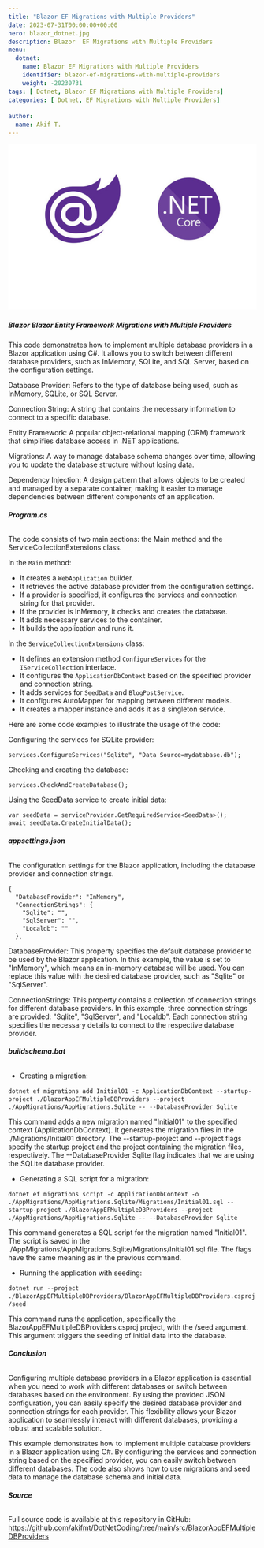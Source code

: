 ```yaml
---
title: "Blazor EF Migrations with Multiple Providers"
date: 2023-07-31T00:00:00+00:00
hero: blazor_dotnet.jpg
description: Blazor  EF Migrations with Multiple Providers
menu:
  dotnet:
    name: Blazor EF Migrations with Multiple Providers
    identifier: blazor-ef-migrations-with-multiple-providers
    weight: -20230731
tags: [ Dotnet, Blazor EF Migrations with Multiple Providers]
categories: [ Dotnet, EF Migrations with Multiple Providers]

author:
  name: Akif T.
---
```


<p class="d-flex justify-content-center">
<img src="blazor_dotnet.jpg" alt="blazor_dotnet" title="blazor_dotnet"><br>
<p>

##### **Blazor Blazor Entity Framework Migrations with Multiple Providers**
This code demonstrates how to implement multiple database providers in a Blazor application using C#. It allows you to switch between different database providers, such as InMemory, SQLite, and SQL Server, based on the configuration settings.

Database Provider: Refers to the type of database being used, such as InMemory, SQLite, or SQL Server.

Connection String: A string that contains the necessary information to connect to a specific database.

Entity Framework: A popular object-relational mapping (ORM) framework that simplifies database access in .NET applications.

Migrations: A way to manage database schema changes over time, allowing you to update the database structure without losing data.

Dependency Injection: A design pattern that allows objects to be created and managed by a separate container, making it easier to manage dependencies between different components of an application.

###### **Program.cs**
The code consists of two main sections: the Main method and the ServiceCollectionExtensions class.

In the ```Main``` method:

- It creates a ```WebApplication``` builder.
- It retrieves the active database provider from the configuration settings.
- If a provider is specified, it configures the services and connection string for that provider.
- If the provider is InMemory, it checks and creates the database.
- It adds necessary services to the container.
- It builds the application and runs it.

In the ```ServiceCollectionExtensions``` class:
- It defines an extension method ```ConfigureServices``` for the ```IServiceCollection``` interface.
- It configures the ```ApplicationDbContext``` based on the specified provider and connection string.
- It adds services for ```SeedData``` and ```BlogPostService```.
- It configures AutoMapper for mapping between different models.
- It creates a mapper instance and adds it as a singleton service.

Here are some code examples to illustrate the usage of the code:

Configuring the services for SQLite provider:
```
services.ConfigureServices("Sqlite", "Data Source=mydatabase.db");
```
Checking and creating the database:
```
services.CheckAndCreateDatabase();
```
Using the SeedData service to create initial data:
```
var seedData = serviceProvider.GetRequiredService<SeedData>();
await seedData.CreateInitialData();
```

###### **appsettings.json**
The configuration settings for the Blazor application, including the database provider and connection strings.
```
{
  "DatabaseProvider": "InMemory",
  "ConnectionStrings": {
    "Sqlite": "",
    "SqlServer": "",
    "Localdb": ""
  },
```
DatabaseProvider: This property specifies the default database provider to be used by the Blazor application. In this example, the value is set to "InMemory", which means an in-memory database will be used. You can replace this value with the desired database provider, such as "Sqlite" or "SqlServer".

ConnectionStrings: This property contains a collection of connection strings for different database providers. In this example, three connection strings are provided: "Sqlite", "SqlServer", and "Localdb". Each connection string specifies the necessary details to connect to the respective database provider.

###### **buildschema.bat**

- Creating a migration:
```
dotnet ef migrations add Initial01 -c ApplicationDbContext --startup-project ./BlazorAppEFMultipleDBProviders --project ./AppMigrations/AppMigrations.Sqlite -- --DatabaseProvider Sqlite
```
This command adds a new migration named "Initial01" to the specified context (ApplicationDbContext). It generates the migration files in the ./Migrations/Initial01 directory. The --startup-project and --project flags specify the startup project and the project containing the migration files, respectively. The --DatabaseProvider Sqlite flag indicates that we are using the SQLite database provider.

- Generating a SQL script for a migration:
```
dotnet ef migrations script -c ApplicationDbContext -o ./AppMigrations/AppMigrations.Sqlite/Migrations/Initial01.sql --startup-project ./BlazorAppEFMultipleDBProviders --project ./AppMigrations/AppMigrations.Sqlite -- --DatabaseProvider Sqlite
```
This command generates a SQL script for the migration named "Initial01". The script is saved in the ./AppMigrations/AppMigrations.Sqlite/Migrations/Initial01.sql file. The flags have the same meaning as in the previous command.

- Running the application with seeding:
```
dotnet run --project ./BlazorAppEFMultipleDBProviders/BlazorAppEFMultipleDBProviders.csproj /seed
```
This command runs the application, specifically the BlazorAppEFMultipleDBProviders.csproj project, with the /seed argument. This argument triggers the seeding of initial data into the database.


###### **Conclusion**
Configuring multiple database providers in a Blazor application is essential when you need to work with different databases or switch between databases based on the environment. By using the provided JSON configuration, you can easily specify the desired database provider and connection strings for each provider. This flexibility allows your Blazor application to seamlessly interact with different databases, providing a robust and scalable solution.

This example demonstrates how to implement multiple database providers in a Blazor application using C#. By configuring the services and connection string based on the specified provider, you can easily switch between different databases. The code also shows how to use migrations and seed data to manage the database schema and initial data.

###### **Source**
Full source code is available at this repository in GitHub:  
https://github.com/akifmt/DotNetCoding/tree/main/src/BlazorAppEFMultipleDBProviders
